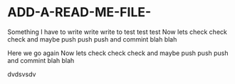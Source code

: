 # ADD-A-READ-ME-FILE-
Something I have to write write write to test test test
Now lets check check check 
and maybe push push push and commint blah blah
<!-- BLAH BLHA BLAH DOOO -->
<!-- VOO  -->
Here we go again 
Now lets check check check 
and maybe push push push and commint blah blah
<!-- BLAH BLHA BLAH DOOO -->
<!-- VOO  -->

 dvdsvsdv